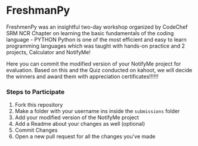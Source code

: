 # FreshmanPy
FreshmenPy was an insightful two-day workshop organized by CodeChef SRM NCR Chapter on learning the basic fundamentals of the coding language - PYTHON 
Python is one of the most efficient and easy to learn programming languages which was taught with hands-on practice and 2 projects, Calculator and NotifyMe!

Here you can commit the modified version of your NotifyMe project for evaluation. Based on this and the Quiz conducted on kahoot, we will decide the winners and award them with appreciation certificates!!!!!!

### Steps to Participate
1. Fork this repository
2. Make a folder with your username ins inside the `submissions` folder
3. Add your modified version of the NotifyMe project
4. Add a Readme about your changes as well (optional)
5. Commit Changes
6. Open a new pull request for all the changes you've made
